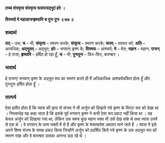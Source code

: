 #### तच्च संस्मृत्य संस्मृत्य रूपमत्यद्भुतं हरेः ।
#### विस्मयो मे महान्राजन्हृष्यामि च पुनः पुनः ॥ ७७ ॥

### शब्दार्थ

**तत्** – उस; **च** – भी; **संसृत्य** – स्मरण करके; **संसृत्य** – स्मरण करके; **रूपम्** – स्वरूप को; **अति** – अत्यधिक; **अद्भुतम्** – अद्भुत; **हरेः** – भगवान् कृष्ण के; **विस्मयः** – आश्चर्य; **मे** – मेरा; **महान** – महान; **राजन्** – हे राजा; **हृष्यामि** – हर्षित हो रहा हूँ; **च** – भी; **पुनःपुनः** – फिर-फिर, बारम्बार ।

### भावार्थ

हे राजन्! भगवान् कृष्ण के अद्भुत रूप का स्मरण करते ही मैं अधिकाधिक आश्चर्यचकित होता हूँ और पुनःपुनः हर्षित होता हूँ ।

### तात्पर्य

ऐसा प्रतीत होता है कि व्यास की कृपा से संजय ने भी अर्जुन को दिखाये गये कृष्ण के विराट रूप को देखा था । निस्सन्देह यह कहा जाता है कि इसके पूर्व भगवान् कृष्ण ने कभी ऐसा रूप प्रकट नहीं किया था । यह केवल अर्जुन को दिखाया गया था, लेकिन उस समय कुछ महान भक्त भी उसे देख सके थे तथा व्यास उनमें से एक थे । वे भगवान् के परम भक्तों में से हैं और कृष्ण के शक्त्यावेश अवतार माने जाते हैं । व्यास ने इसे अपने शिष्य संजय के समक्ष प्रकट किया जिन्होंने अर्जुन को प्रदर्शित किये गये कृष्ण के उस अद्भुत रूप को स्मरण रखा और वे बारम्बार उसका आनन्द उठा रहे थे ।